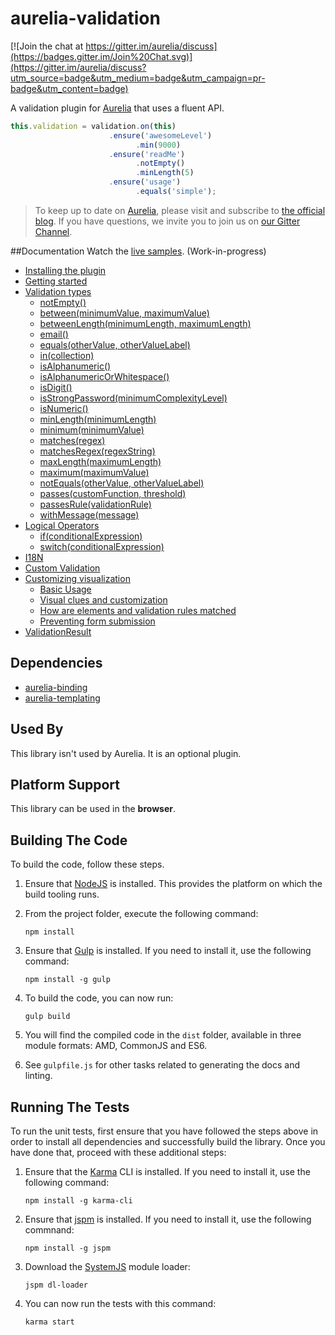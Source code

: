 # aurelia-validation

[![Join the chat at https://gitter.im/aurelia/discuss](https://badges.gitter.im/Join%20Chat.svg)](https://gitter.im/aurelia/discuss?utm_source=badge&utm_medium=badge&utm_campaign=pr-badge&utm_content=badge)

A validation plugin for [Aurelia](http://aurelia.io) that uses a fluent API.

``` javascript
this.validation = validation.on(this)
                      .ensure('awesomeLevel')
                            .min(9000)
                      .ensure('readMe')
                            .notEmpty()
                            .minLength(5)
                      .ensure('usage')
                            .equals('simple');
```

> To keep up to date on [Aurelia](http://www.aurelia.io/), please visit and subscribe to [the official blog](http://blog.durandal.io/). If you have questions, we invite you to join us on [our Gitter Channel](https://gitter.im/aurelia/discuss).

##Documentation
Watch the [live samples](http://aurelia.io/validation/). (Work-in-progress)

- [Installing the plugin](https://github.com/aurelia/validation/blob/master/doc/Intro.md#installation)
- [Getting started](https://github.com/aurelia/validation/blob/master/doc/Intro.md#getting-started)
- [Validation types](https://github.com/aurelia/validation/blob/master/doc/Intro.md#validation-types)
  - [notEmpty()](https://github.com/aurelia/validation/blob/master/doc/Intro.md#notempty)
  - [between(minimumValue, maximumValue)](https://github.com/aurelia/validation/blob/master/doc/Intro.md#betweenminimumvalue-maximumvalue)
  - [betweenLength(minimumLength, maximumLength)](https://github.com/aurelia/validation/blob/master/doc/Intro.md#betweenlengthminimumlength-maximumlength)
  - [email()](https://github.com/aurelia/validation/blob/master/doc/Intro.md#email)
  - [equals(otherValue, otherValueLabel)](https://github.com/aurelia/validation/blob/master/doc/Intro.md#equalsothervalue-othervaluelabel)
  - [in(collection)](https://github.com/aurelia/validation/blob/master/doc/Intro.md#incollection)
  - [isAlphanumeric()](https://github.com/aurelia/validation/blob/master/doc/Intro.md#isalphanumeric)
  - [isAlphanumericOrWhitespace()](https://github.com/aurelia/validation/blob/master/doc/Intro.md#isalphanumericorwhitespace)
  - [isDigit()](https://github.com/aurelia/validation/blob/master/doc/Intro.md#isdigit)
  - [isStrongPassword(minimumComplexityLevel)](https://github.com/aurelia/validation/blob/master/doc/Intro.md#isstrongpasswordminimumcomplexitylevel)
  - [isNumeric()](https://github.com/aurelia/validation/blob/master/doc/Intro.md#isnumeric)
  - [minLength(minimumLength)](https://github.com/aurelia/validation/blob/master/doc/Intro.md#minlengthminimumlength)
  - [minimum(minimumValue)](https://github.com/aurelia/validation/blob/master/doc/Intro.md#minimumminimumvalue)
  - [matches(regex)](https://github.com/aurelia/validation/blob/master/doc/Intro.md#matchesregex)
  - [matchesRegex(regexString)](https://github.com/aurelia/validation/blob/master/doc/Intro.md#matchesregexregexstring)
  - [maxLength(maximumLength)](https://github.com/aurelia/validation/blob/master/doc/Intro.md#maxlengthmaximumlength)
  - [maximum(maximumValue)](https://github.com/aurelia/validation/blob/master/doc/Intro.md#maximummaximumvalue)
  - [notEquals(otherValue, otherValueLabel)](https://github.com/aurelia/validation/blob/master/doc/Intro.md#notequalsothervalue-othervaluelabel)
  - [passes(customFunction, threshold)](https://github.com/aurelia/validation/blob/master/doc/Intro.md#passescustomfunction-threshold)
  - [passesRule(validationRule)](https://github.com/aurelia/validation/blob/master/doc/Intro.md#passesrulevalidationrule)
  - [withMessage(message)](https://github.com/aurelia/validation/blob/master/doc/Intro.md#withmessagemessage)
- [Logical Operators](https://github.com/aurelia/validation/blob/master/doc/Intro.md#logical-operators)
  - [if(conditionalExpression)](https://github.com/aurelia/validation/blob/master/doc/Intro.md#ifconditionalexpression)
  - [switch(conditionalExpression)](https://github.com/aurelia/validation/blob/master/doc/Intro.md#switchconditionalexpression)
- [I18N](https://github.com/aurelia/validation/blob/master/doc/Intro.md#i18n)
- [Custom Validation](https://github.com/aurelia/validation/blob/master/doc/Intro.md#custom-validation)
- [Customizing visualization](https://github.com/aurelia/validation/blob/master/doc/Intro.md#customizing-the-visualization)
  - [Basic Usage](https://github.com/aurelia/validation/blob/master/doc/Intro.md#basic-usage-2)
  - [Visual clues and customization](https://github.com/aurelia/validation/blob/master/doc/Intro.md#visual-clues-and-customization)
  - [How are elements and validation rules matched](https://github.com/aurelia/validation/blob/master/doc/Intro.md#how-are-elements-and-validation-rules-matched)
  - [Preventing form submission](https://github.com/aurelia/validation/blob/master/doc/Intro.md#how-are-elements-and-validation-rules-matched)
- [ValidationResult](https://github.com/aurelia/validation/blob/master/doc/Intro.md#validationresult)

## Dependencies


* [aurelia-binding](https://github.com/aurelia/binding)
* [aurelia-templating](https://github.com/aurelia/templating)

## Used By

This library isn't used by Aurelia. It is an optional plugin.

## Platform Support

This library can be used in the **browser**.

## Building The Code

To build the code, follow these steps.

1. Ensure that [NodeJS](http://nodejs.org/) is installed. This provides the platform on which the build tooling runs.
2. From the project folder, execute the following command:

	```shell
	npm install
	```
3. Ensure that [Gulp](http://gulpjs.com/) is installed. If you need to install it, use the following command:

	```shell
	npm install -g gulp
	```
4. To build the code, you can now run:

	```shell
	gulp build
	```
5. You will find the compiled code in the `dist` folder, available in three module formats: AMD, CommonJS and ES6.

6. See `gulpfile.js` for other tasks related to generating the docs and linting.

## Running The Tests

To run the unit tests, first ensure that you have followed the steps above in order to install all dependencies and successfully build the library. Once you have done that, proceed with these additional steps:

1. Ensure that the [Karma](http://karma-runner.github.io/) CLI is installed. If you need to install it, use the following command:

	```shell
	npm install -g karma-cli
	```
2. Ensure that [jspm](http://jspm.io/) is installed. If you need to install it, use the following commnand:

	```shell
	npm install -g jspm
	```
3. Download the [SystemJS](https://github.com/systemjs/systemjs) module loader:

	```shell
	jspm dl-loader
	```

4. You can now run the tests with this command:

	```shell
	karma start
	```
